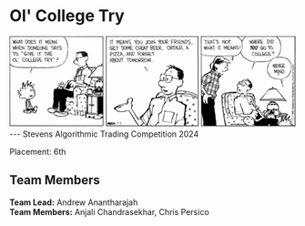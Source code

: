 # Ol' College Try

<img src="img/readmecomic.png" alt="Relevant Comic">
---
Stevens Algorithmic Trading Competition 2024

Placement: 6th

## Team Members

**Team Lead:** Andrew Anantharajah \
**Team Members:** Anjali Chandrasekhar, Chris Persico




